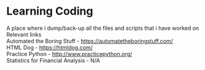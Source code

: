 # Learning Coding
A place where i dump/back-up all the files and scripts that i have worked on <br />
Relevant links <br />
Automated the Boring Stuff - https://automatetheboringstuff.com/ <br />
HTML Dog - https://htmldog.com/ <br />
Practice Python - http://www.practicepython.org/ <br />
Statistics for Financial Analysis - N/A <br />
